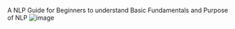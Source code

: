 A NLP Guide for Beginners to understand Basic Fundamentals and Purpose of NLP
![image](https://github.com/user-attachments/assets/a8d280d8-293a-4ff4-ab93-d64b5658ae99)



